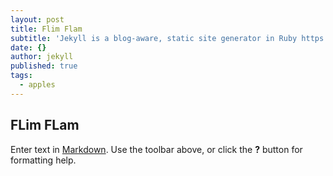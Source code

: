```yaml
---
layout: post
title: Flim Flam
subtitle: 'Jekyll is a blog-aware, static site generator in Ruby https://jekyllrb.com'
date: {}
author: jekyll
published: true
tags:
  - apples
---
```

## FLim FLam

Enter text in [Markdown](http://daringfireball.net/projects/markdown/). Use the toolbar above, or click the **?** button for formatting help.
